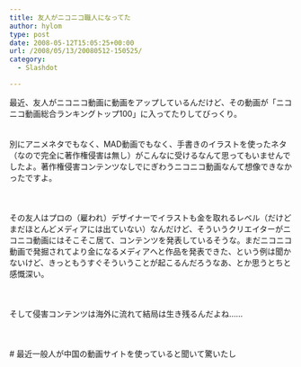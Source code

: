 ```yaml
---
title: 友人がニコニコ職人になってた
author: hylom
type: post
date: 2008-05-12T15:05:25+00:00
url: /2008/05/13/20080512-150525/
category:
  - Slashdot

---
```

最近、友人がニコニコ動画に動画をアップしているんだけど、その動画が「ニコニコ動画総合ランキングトップ100」に入ってたりしてびっくり。  
</br>   
別にアニメネタでもなく、MAD動画でもなく、手書きのイラストを使ったネタ（なので完全に著作権侵害は無し）がこんなに受けるなんて思ってもいませんでしたよ。著作権侵害コンテンツなしでにぎわうニコニコ動画なんて想像できなかったですよ。</br>  
</br>   
その友人はプロの（雇われ）デザイナーでイラストも金を取れるレベル（だけどまだほとんどメディアには出ていない）なんだけど、そういうクリエイターがニコニコ動画にはそこそこ居て、コンテンツを発表しているそうな。まだニコニコ動画で発掘されてより金になるメディアへと作品を発表できた、という例は聞かないけど、きっともうすぐそういうことが起こるんだろうなあ、とか思うとちと感慨深い。</br>  
</br>   
そして侵害コンテンツは海外に流れて結局は生き残るんだよね……</br>  
</br>   
\# 最近一般人が中国の動画サイトを使っていると聞いて驚いたし</br>  
</br>  
</br>

